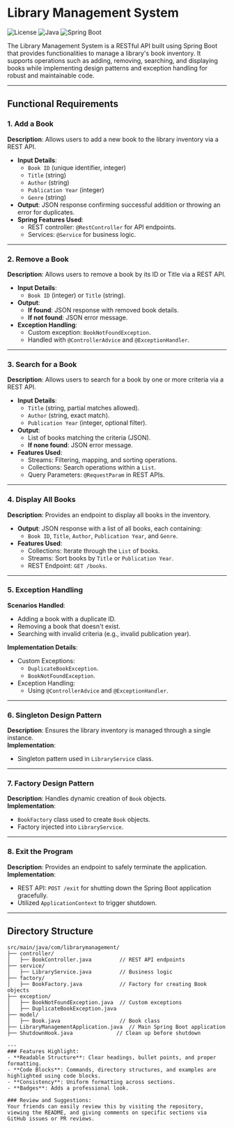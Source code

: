 # Library Management System

![License](https://img.shields.io/badge/license-MIT-blue.svg)
![Java](https://img.shields.io/badge/language-Java-green.svg)
![Spring Boot](https://img.shields.io/badge/framework-Spring%20Boot-brightgreen.svg)

The Library Management System is a RESTful API built using Spring Boot that provides functionalities to manage a library's book inventory. It supports operations such as adding, removing, searching, and displaying books while implementing design patterns and exception handling for robust and maintainable code.

---

## Functional Requirements

### 1. Add a Book
**Description**: Allows users to add a new book to the library inventory via a REST API.  
- **Input Details**:  
  - `Book ID` (unique identifier, integer)  
  - `Title` (string)  
  - `Author` (string)  
  - `Publication Year` (integer)  
  - `Genre` (string)  
- **Output**: JSON response confirming successful addition or throwing an error for duplicates.  
- **Spring Features Used**:  
  - REST controller: `@RestController` for API endpoints.  
  - Services: `@Service` for business logic.  

---

### 2. Remove a Book
**Description**: Allows users to remove a book by its ID or Title via a REST API.  
- **Input Details**:  
  - `Book ID` (integer) or `Title` (string).  
- **Output**:  
  - **If found**: JSON response with removed book details.  
  - **If not found**: JSON error message.  
- **Exception Handling**:  
  - Custom exception: `BookNotFoundException`.  
  - Handled with `@ControllerAdvice` and `@ExceptionHandler`.  

---

### 3. Search for a Book
**Description**: Allows users to search for a book by one or more criteria via a REST API.  
- **Input Details**:  
  - `Title` (string, partial matches allowed).  
  - `Author` (string, exact match).  
  - `Publication Year` (integer, optional filter).  
- **Output**:  
  - List of books matching the criteria (JSON).  
  - **If none found**: JSON error message.  
- **Features Used**:  
  - Streams: Filtering, mapping, and sorting operations.  
  - Collections: Search operations within a `List`.  
  - Query Parameters: `@RequestParam` in REST APIs.  

---

### 4. Display All Books
**Description**: Provides an endpoint to display all books in the inventory.  
- **Output**: JSON response with a list of all books, each containing:  
  - `Book ID`, `Title`, `Author`, `Publication Year`, and `Genre`.  
- **Features Used**:  
  - Collections: Iterate through the `List` of books.  
  - Streams: Sort books by `Title` or `Publication Year`.  
  - REST Endpoint: `GET /books`.  

---

### 5. Exception Handling
**Scenarios Handled**:  
- Adding a book with a duplicate ID.  
- Removing a book that doesn't exist.  
- Searching with invalid criteria (e.g., invalid publication year).  

**Implementation Details**:  
- Custom Exceptions:  
  - `DuplicateBookException`.  
  - `BookNotFoundException`.  
- Exception Handling:  
  - Using `@ControllerAdvice` and `@ExceptionHandler`.  

---

### 6. Singleton Design Pattern
**Description**: Ensures the library inventory is managed through a single instance.  
**Implementation**:  
- Singleton pattern used in `LibraryService` class.  

---

### 7. Factory Design Pattern
**Description**: Handles dynamic creation of `Book` objects.  
**Implementation**:  
- `BookFactory` class used to create `Book` objects.  
- Factory injected into `LibraryService`.  

---

### 8. Exit the Program
**Description**: Provides an endpoint to safely terminate the application.  
**Implementation**:  
- REST API: `POST /exit` for shutting down the Spring Boot application gracefully.  
- Utilized `ApplicationContext` to trigger shutdown.  

---


## Directory Structure

```plaintext
src/main/java/com/librarymanagement/
├── controller/
│   ├── BookController.java         // REST API endpoints
├── service/
│   ├── LibraryService.java         // Business logic
├── factory/
│   ├── BookFactory.java            // Factory for creating Book objects
├── exception/
│   ├── BookNotFoundException.java  // Custom exceptions
│   ├── DuplicateBookException.java
├── model/
│   ├── Book.java                   // Book class
├── LibraryManagementApplication.java  // Main Spring Boot application
├── ShutdownHook.java              // Clean up before shutdown

---
### Features Highlight:
- **Readable Structure**: Clear headings, bullet points, and proper formatting.
- **Code Blocks**: Commands, directory structures, and examples are highlighted using code blocks.
- **Consistency**: Uniform formatting across sections.
- **Badges**: Adds a professional look.
  
### Review and Suggestions:
Your friends can easily review this by visiting the repository, viewing the README, and giving comments on specific sections via GitHub issues or PR reviews.

